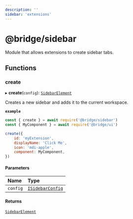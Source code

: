 ```yaml
---
description: ''
sidebar: 'extensions'
---
```


# @bridge/sidebar

Module that allows extensions to create sidebar tabs.

## Functions

### create

▸ **create**(`config`): [`SidebarElement`](../interfaces/sidebarelement.md)

Creates a new sidebar and adds it to the current workspace.

**`example`**

```js
const { create } = await require('@bridge/sidebar')
const { MyComponent } = await require('@bridge/ui')

create({
	id: 'myExtension',
	displayName: 'Click Me',
	icon: 'mdi-apple',
	component: MyComponent,
})
```

#### Parameters

| Name     | Type                                                |
| :------- | :-------------------------------------------------- |
| `config` | [`ISidebarConfig`](../interfaces/isidebarconfig.md) |

#### Returns

[`SidebarElement`](../interfaces/sidebarelement.md)
